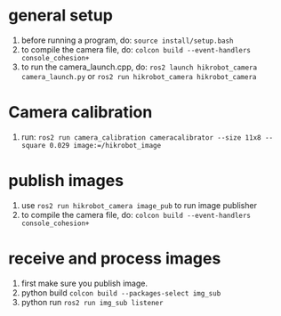 
# general setup
1. before running a program, do: `source install/setup.bash`
2. to compile the camera file, do: `colcon build --event-handlers console_cohesion+`
3. to run the camera_launch.cpp, do: `ros2 launch hikrobot_camera camera_launch.py` or `ros2 run hikrobot_camera hikrobot_camera`

# Camera calibration
1. run: `ros2 run camera_calibration cameracalibrator --size 11x8 --square 0.029 image:=/hikrobot_image`

# publish images
1. use `ros2 run hikrobot_camera image_pub` to run image publisher
2. to compile the camera file, do: `colcon build --event-handlers console_cohesion+`

# receive and process images
1. first make sure you publish image. 
2. python build `colcon build --packages-select img_sub`
3. python run  `ros2 run img_sub listener`